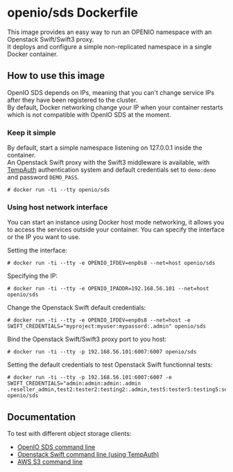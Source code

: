 # openio/sds Dockerfile

This image provides an easy way to run an OPENIO namespace with an Openstack Swift/Swift3 proxy.  
It deploys and configure a simple non-replicated namespace in a single Docker container.

## How to use this image

OpenIO SDS depends on IPs, meaning that you can't change service IPs after they have been registered to the cluster.  
By default, Docker networking change your IP when your container restarts which is not compatible with OpenIO SDS at the moment.  

### Keep it simple

By default, start a simple namespace listening on 127.0.0.1 inside the container.  
An Openstack Swift proxy with the Swift3 middleware is available, with [TempAuth](https://docs.openstack.org/developer/swift/overview_auth.html#tempauth) authentication system and default credentials set to `demo:demo` and password `DEMO_PASS`.  


```console
# docker run -ti --tty openio/sds
```


### Using host network interface

You can start an instance using Docker host mode networking, it allows you to access the services outside your container. You can specify the interface or the IP you want to use.

Setting the interface:
```console
# docker run -ti --tty -e OPENIO_IFDEV=enp0s8 --net=host openio/sds
```

Specifying the IP:
```console
# docker run -ti --tty -e OPENIO_IPADDR=192.168.56.101 --net=host openio/sds
```

Change the Openstack Swift default credentials:  
```console
# docker run -ti --tty -e OPENIO_IFDEV=enp0s8 --net=host -e SWIFT_CREDENTIALS="myproject:myuser:mypassord:.admin" openio/sds
```

Bind the Openstack Swift/Swift3 proxy port to you host:  
```console
# docker run -ti --tty -p 192.168.56.101:6007:6007 openio/sds
```

Setting the default credentials to test Openstack Swift functionnal tests:  
```console
# docker run -ti --tty -p 192.168.56.101:6007:6007 -e SWIFT_CREDENTIALS="admin:admin:admin:.admin .reseller_admin,test2:tester2:testing2:.admin,test5:tester5:testing5:service,test:tester:testing:.admin,test:tester3:testing" openio/sds
```


## Documentation

To test with different object storage clients:
- [OpenIO SDS command line](http://docs.openio.io/user-guide/openiocli.html)
- [Openstack Swift command line (using TempAuth)](http://docs.openio.io/user-guide/swiftcli.html#tempauth)
- [AWS S3 command line](http://docs.openio.io/user-guide/awscli.html)
